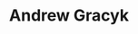 ---
layout: page
title: Andrew Gracyk
description: Applied Math Ph.D. student at Purdue University
img: assets/img/Andrew_Gracyk.webp
redirect: https://andrewgracyk.com/
importance: 1
category: Alumni
---